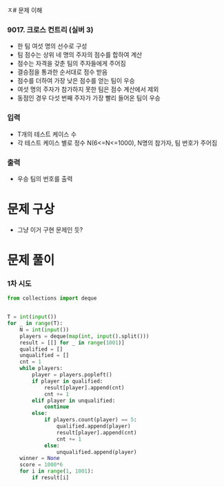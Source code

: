 ㅈ# 문제 이해
### 9017. 크로스 컨트리 (실버 3)
* 한 팀 여섯 명의 선수로 구성
* 팀 점수는 상위 네 명의 주자의 점수를 합하여 계산
* 점수는 자격을 갖춘 팀의 주자들에게 주어짐
* 결승점을 통과한 순서대로 점수 받음
* 점수를 더하여 가장 낮은 점수를 얻는 팀이 우승
* 여섯 명의 주자가 참가하지 못한 팀은 점수 계산에서 제외
* 동점인 경우 다섯 번째 주자가 가장 빨리 들어온 팀이 우승
### 입력
* T개의 테스트 케이스 수
* 각 테스트 케이스 별로 정수 N(6<=N<=1000), N명의 참가자, 팀 번호가 주어짐
### 출력
* 우승 팀의 번호를 출력
# 문제 구상
* 그냥 이거 구현 문제인 듯?
# 문제 풀이
### 1차 시도
```python
from collections import deque


T = int(input())
for _ in range(T):
    N = int(input())
    players = deque(map(int, input().split()))
    result = [[] for _ in range(1001)]
    qualified = []
    unqualified = []
    cnt = 1
    while players:
        player = players.popleft()
        if player in qualified:
            result[player].append(cnt)
            cnt += 1
        elif player in unqualified:
            continue
        else:
            if players.count(player) == 5:
                qualified.append(player)
                result[player].append(cnt)
                cnt += 1
            else:
                unqualified.append(player)
    winner = None
    score = 1000*6
    for i in range(1, 1001):
        if result[i] 
        
```
